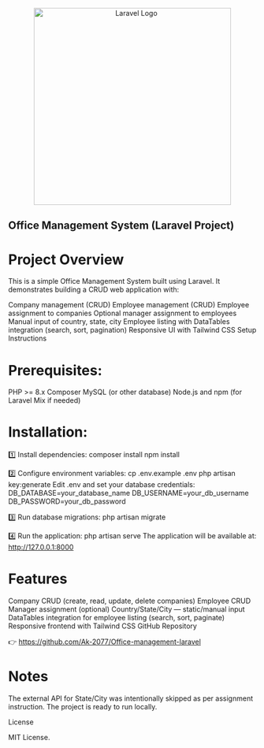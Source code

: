 <p align="center">
  <a href="https://laravel.com" target="_blank">
    <img src="https://raw.githubusercontent.com/laravel/art/master/logo-lockup/5%20SVG/2%20CMYK/1%20Full%20Color/laravel-logolockup-cmyk-red.svg" width="400" alt="Laravel Logo">
  </a>
</p>

 ## Office Management System (Laravel Project)

# Project Overview

This is a simple Office Management System built using Laravel.
It demonstrates building a CRUD web application with:

Company management (CRUD)
Employee management (CRUD)
Employee assignment to companies
Optional manager assignment to employees
Manual input of country, state, city
Employee listing with DataTables integration (search, sort, pagination)
Responsive UI with Tailwind CSS
Setup Instructions

# Prerequisites:

PHP >= 8.x
Composer
MySQL (or other database)
Node.js and npm (for Laravel Mix if needed)

# Installation:

1️⃣ Install dependencies:
composer install
npm install

2️⃣ Configure environment variables:
cp .env.example .env
php artisan key:generate
Edit .env and set your database credentials:
DB_DATABASE=your_database_name
DB_USERNAME=your_db_username
DB_PASSWORD=your_db_password

3️⃣ Run database migrations:
php artisan migrate

4️⃣ Run the application:
php artisan serve
The application will be available at:
http://127.0.0.1:8000

# Features

Company CRUD (create, read, update, delete companies)
Employee CRUD
Manager assignment (optional)
Country/State/City — static/manual input
DataTables integration for employee listing (search, sort, paginate)
Responsive frontend with Tailwind CSS
GitHub Repository

👉 https://github.com/Ak-2077/Office-management-laravel

# Notes

The external API for State/City was intentionally skipped as per assignment instruction.
The project is ready to run locally.


License

MIT License.

